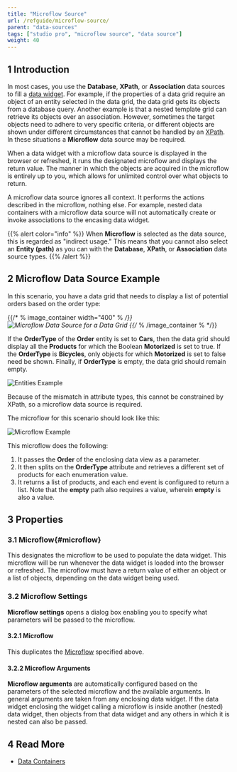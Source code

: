 ```yaml
---
title: "Microflow Source"
url: /refguide/microflow-source/
parent: "data-sources"
tags: ["studio pro", "microflow source", "data source"]
weight: 40
---
```


## 1 Introduction

In most cases, you use the **Database**, **XPath**, or **Association** data sources to fill a [data widget](/refguide/data-widgets/). For example, if the properties of a data grid require an object of an entity selected in the data grid, the data grid gets its objects from a database query. Another example is that a nested template grid can retrieve its objects over an association. However, sometimes the target objects need to adhere to very specific criteria, or different objects are shown under different circumstances that cannot be handled by an [XPath](/refguide/xpath-constraints/). In these situations a **Microflow** data source may be required.

When a data widget with a microflow data source is displayed in the browser or refreshed, it runs the designated microflow and displays the return value. The manner in which the objects are acquired in the microflow is entirely up to you, which allows for unlimited control over what objects to return.

A microflow data source ignores all context. It performs the actions described in the microflow, nothing else. For example, nested data containers with a microflow data source will not automatically create or invoke associations to the encasing data widget.

{{% alert color="info" %}}
When **Microflow** is selected as the data source, this is regarded as "indirect usage." This means that you cannot also select an **Entity (path)** as you can with the **Database**, **XPath**, or **Association** data source types.
{{% /alert %}}

## 2 Microflow Data Source Example

In this scenario, you have a data grid that needs to display a list of potential orders based on the order type:

{{/* % image_container width="400" % */}}![Microflow Data Source for a Data Grid](/attachments/refguide/modeling/pages/data-widgets/data-sources/microflow-source/data-grid-microflow-source.jpg)
{{/* % /image_container % */}}

If the **OrderType** of the **Order** entity is set to **Cars**, then the data grid should display all the **Products** for which the Boolean **Motorized** is set to true. If the **OrderType** is **Bicycles**, only objects for which **Motorized** is set to false need be shown. Finally, if **OrderType** is empty, the data grid should remain empty.

![Entities Example](/attachments/refguide/modeling/pages/data-widgets/data-sources/microflow-source/entities-example.jpg)

Because of the mismatch in attribute types, this cannot be constrained by XPath, so a microflow data source is required. 

The microflow for this scenario should look like this:

![Microflow Example](/attachments/refguide/modeling/pages/data-widgets/data-sources/microflow-source/microflow-nanoflow-example.jpg)

This microflow does the following:

1. It passes the **Order** of the enclosing data view as a parameter. 
2. It then splits on the **OrderType** attribute and retrieves a different set of products for each enumeration value. 
3. It returns a list of products, and each end event is configured to return a list. Note that the **empty** path also requires a value, wherein **empty** is also a value. 

## 3 Properties

###  3.1 Microflow{#microflow}

This designates the microflow to be used to populate the data widget. This microflow will be run whenever the data widget is loaded into the browser or refreshed. The microflow must have a return value of either an object or a list of objects, depending on the data widget being used.

### 3.2 Microflow Settings

**Microflow settings** opens a dialog box enabling you to specify what parameters will be passed to the microflow.

#### 3.2.1 Microflow

This duplicates the [Microflow](#microflow) specified above.

#### 3.2.2 Microflow Arguments

**Microflow arguments** are automatically configured based on the parameters of the selected microflow and the available arguments. In general arguments are taken from any enclosing data widget. If the data widget enclosing the widget calling a microflow is inside another (nested) data widget, then objects from that data widget and any others in which it is nested can also be passed.

## 4 Read More

* [Data Containers](/refguide/data-widgets/)
